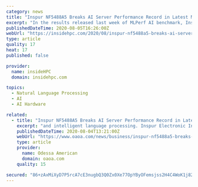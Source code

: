 ```yaml
---
category: news
title: "Inspur NF5488A5 Breaks AI Server Performance Record in Latest MLPerf Benchmarks"
excerpt: "In the results released last week of MLPerf AI benchmark, Inspur NF5488A5 server set a new AI performance record in the Resnet50 training task, topping the list for single server performance. MLPerf (results here) is the most influential industry benchmarking organization in the field of AI around the world."
publishedDateTime: 2020-08-05T16:26:00Z
webUrl: "https://insidehpc.com/2020/08/inspur-nf5488a5-breaks-ai-server-performance-record-in-latest-mlperf-benchmarks/"
type: article
quality: 17
heat: 17
published: false

provider:
  name: insideHPC
  domain: insidehpc.com

topics:
  - Natural Language Processing
  - AI
  - AI Hardware

related:
  - title: "Inspur NF5488A5 Breaks AI Server Performance Record in Latest MLPerf Benchmarks"
    excerpt: "and intelligent language processing. Inspur Electronic Information Industry Co., LTD is a leading provider of data center infrastructure, cloud computing, and AI solutions, ranking among the world ..."
    publishedDateTime: 2020-08-04T13:21:00Z
    webUrl: "https://www.oaoa.com/news/business/inspur-nf5488a5-breaks-ai-server-performance-record-in-latest-mlperf-benchmarks/article_405d45f9-07d9-59b3-b331-8ff3420b5c3c.html"
    type: article
    provider:
      name: Odessa American
      domain: oaoa.com
    quality: 15

secured: "86+zAxMiXyD7P5rcA7cE3nugbQ3Q0Zx0Xe77OpYByOFemsjss2H4C4WoK1j82S2rjqZkX5LE/5SqpztLhYiB+2JJREuAp87C4/0Rkzx6pYY9wFucVXSqXIu7q7MnMMX0qaL7H1cwtiBeIK1VdkhkiWwOZE0lt4lOSQ5vTmfJbksFnTJRD6o0W9bPGndNPlJeYSbUsZrJNOrEGD2t/zXUOIkBzWJ1ZcXSIcvF5ojAup9JcvTA0B5wrbBHyuiIfvpsMRX5fEn5MFzek1OAAhjqNRQpG1zLnva43UkSQF7CmddLgqwqiyg0NUDZi9roMwnId5VT4nTIDu/7EhFO8nAezg==;kGp/s7UydM5i4l0E97nvTg=="
---
```


